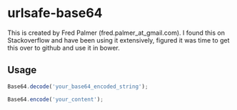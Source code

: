 # urlsafe-base64
This is created by Fred Palmer (fred.palmer_at_gmail.com).
I found this on Stackoverflow and have been using it extensively, figured it was time to get this over to github and use it in bower.

## Usage

```javascript
Base64.decode('your_base64_encoded_string');

Base64.encode('your_content');
```